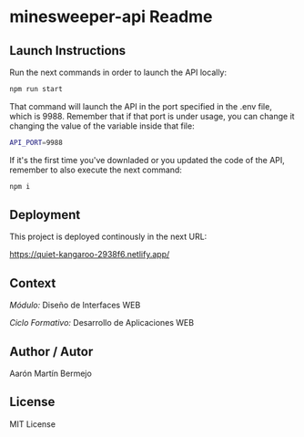 # minesweeper-api Readme
## Launch Instructions

Run the next commands in order to launch the API locally:

```bash
npm run start
```

That command will launch the API in the port specified in the .env file, which is 9988. Remember that if that port is under usage, you can change it changing the value of the variable inside that file:

```bash
API_PORT=9988
```

If it's the first time you've downladed or you updated the code of the API, remember to also execute the next command:

```bash
npm i
```

## Deployment

This project is deployed continously in the next URL:

https://quiet-kangaroo-2938f6.netlify.app/

## Context

*Módulo:* Diseño de Interfaces WEB

*Ciclo Formativo:* Desarrollo de Aplicaciones WEB

## Author / Autor
Aarón Martín Bermejo

## License
MIT License